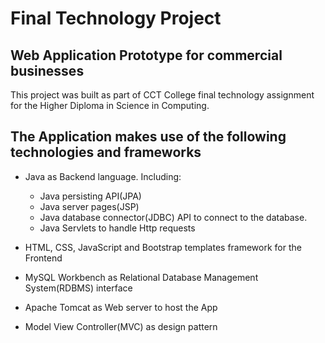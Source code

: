 # Final Technology Project

## Web Application Prototype for commercial businesses   

This project was built as part of CCT College final technology assignment for the Higher Diploma in Science in Computing.

## The Application makes use of the following technologies and frameworks

* Java as Backend language. Including:
  - Java persisting API(JPA)
  - Java server pages(JSP)
  - Java database connector(JDBC) API to connect to the database.
  - Java Servlets to handle Http requests

* HTML, CSS, JavaScript and Bootstrap templates framework for the Frontend
* MySQL Workbench as Relational Database Management System(RDBMS) interface
* Apache Tomcat as Web server to host the App
* Model View Controller(MVC) as design pattern
  


